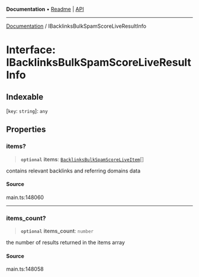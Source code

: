 **Documentation** • [Readme](../README.md) \| [API](../globals.md)

***

[Documentation](../README.md) / IBacklinksBulkSpamScoreLiveResultInfo

# Interface: IBacklinksBulkSpamScoreLiveResultInfo

## Indexable

 \[`key`: `string`\]: `any`

## Properties

### items?

> **`optional`** **items**: [`BacklinksBulkSpamScoreLiveItem`](../classes/BacklinksBulkSpamScoreLiveItem.md)[]

contains relevant backlinks and referring domains data

#### Source

main.ts:148060

***

### items\_count?

> **`optional`** **items\_count**: `number`

the number of results returned in the items array

#### Source

main.ts:148058
